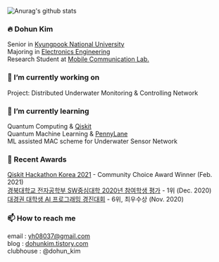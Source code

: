 
![Anurag's github stats](https://github-readme-stats.vercel.app/api?username=yh08037&show_icons=true&theme=tokyonight)

### 🔥 Dohun Kim
Senior in [Kyungpook National University](https://knu.ac.kr/)<br>
Majoring in [Electronics Engineering](https://see.knu.ac.kr/)<br>
Research Student at [Mobile Communication Lab.](http://mimocom.knu.ac.kr/)<br>

### 🔭 I’m currently working on
Project: Distributed Underwater Monitoring & Controlling Network

### 📖 I’m currently learning
Quantum Computing & [Qiskit](https://qiskit.org)<br>
Quantum Machine Learning & [PennyLane](https://pennylane.ai)<br>
ML assisted MAC scheme for Underwater Sensor Network<br>

### 🎉 Recent Awards
[Qiskit Hackathon Korea 2021](https://github.com/yh08037/quantum-neural-network) - Community Choice Award Winner (Feb. 2021)<br>
[경북대학교 전자공학부 SW중심대학 2020년 참여학생 평가](https://github.com/knuee/sw2020/blob/main/evaluation1.md) - 1위 (Dec. 2020)<br>
[대경권 대학생 AI 프로그래밍 경진대회](https://programmers.co.kr/competitions/581/dg-univ-2020) - 6위, 최우수상 (Nov. 2020)<br>

### 📫 How to reach me
email : yh08037@gmail.com<br>
blog : [dohunkim.tistory.com](https://dohunkim.tistory.com)<br>
clubhouse : @dohun_kim<br>

<!--
- 👯 I’m looking to collaborate on ...
- 🤔 I’m looking for help with ...
- 💬 Ask me about ...
- 😄 Pronouns: ...
- ⚡ Fun fact: ...
-->
